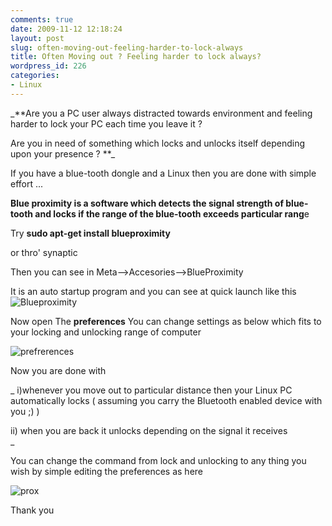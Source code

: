 ```yaml
---
comments: true
date: 2009-11-12 12:18:24
layout: post
slug: often-moving-out-feeling-harder-to-lock-always
title: Often Moving out ? Feeling harder to lock always?
wordpress_id: 226
categories:
- Linux
---
```


_**Are you a PC user always distracted towards environment and feeling harder to lock your PC each time you leave it ?


Are you in need of  something which locks and unlocks itself  depending upon your presence ?
**_



If you have a blue-tooth dongle and a Linux then you are done with simple effort ...





**Blue proximity is a software which detects the signal strength of blue-tooth and locks if the range of the blue-tooth exceeds particular rang**e





Try  **sudo apt-get install blueproximity**




or thro' synaptic






Then you can see in Meta-->Accesories-->BlueProximity







It is an auto startup program and you can see at quick launch  like this ![Blueproximity](http://karthikselvakumar.files.wordpress.com/2009/11/images1.jpeg)













Now open The **preferences** You can change settings as below which fits to your locking and unlocking range of computer 






![prefrerences](http://karthikselvakumar.files.wordpress.com/2009/11/untitled.gif)






Now you are done with 




_
 i)whenever you move out to particular distance then your Linux PC automatically locks  ( assuming you carry the Bluetooth enabled device with you ;) )


ii) when you are back it unlocks depending on the signal it receives  
_



You can change the command from lock and unlocking to any thing you wish by simple editing the preferences as here 





![prox](http://karthikselvakumar.files.wordpress.com/2009/11/prox1.gif)


Thank you  










